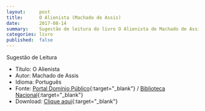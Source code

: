 ```yaml
---
layout:     post
title:      O Alienista (Machado de Assis)
date:       2017-08-14
summary:    Sugestão de leitura do livro O Alienista de Machado de Assis.
categories: livro
published:  false
---
```


Sugestão de Leitura

* Título: O Alienista
* Autor: Machado de Assis
* Idioma: Português
* Fonte: [Portal Domínio Público][PDP]{:target="_blank"} <i class="fa fa-external-link" aria-hidden="true"></i> / [Biblioteca Nacional][BN]{:target="_blank"} <i class="fa fa-external-link" aria-hidden="true"></i>
* Download: [Clique aqui][DOWNLOAD]{:target="_blank"} <i class="fa fa-external-link" aria-hidden="true"></i>

[DOWNLOAD]: http://www.dominiopublico.gov.br/pesquisa/DetalheObraForm.do?select_action=&co_obra=2027
[PDP]: http://www.dominiopublico.gov.br
[BN]: https://www.bn.gov.br/
